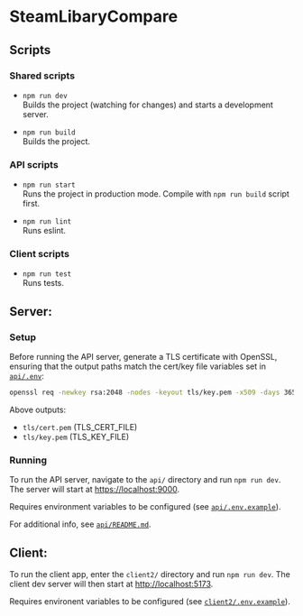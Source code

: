 # SteamLibaryCompare

## Scripts

### Shared scripts

-   `npm run dev`  
    Builds the project (watching for changes) and starts a development server.

-   `npm run build`  
    Builds the project.

### API scripts

-   `npm run start`  
    Runs the project in production mode. Compile with `npm run build` script first.

-   `npm run lint`  
     Runs eslint.

### Client scripts

-   `npm run test`  
    Runs tests.

## Server:

### Setup

Before running the API server, generate a TLS certificate with OpenSSL, ensuring that the output paths match the cert/key file variables set in [`api/.env`](api/.env):

```sh
openssl req -newkey rsa:2048 -nodes -keyout tls/key.pem -x509 -days 365 -out tls/cert.pem
```

Above outputs:

-   `tls/cert.pem` (TLS_CERT_FILE)
-   `tls/key.pem` (TLS_KEY_FILE)

### Running

To run the API server, navigate to the `api/` directory and run `npm run dev`. The server will start at [https://localhost:9000](https://localhost:9000).

Requires environment variables to be configured (see [`api/.env.example`](./api/.env.example)).

For additional info, see [`api/README.md`](api/README.md).

## Client:

To run the client app, enter the `client2/` directory and run `npm run dev`. The client dev server will then start at [http://localhost:5173](http://localhost:5173).

Requires environent variables to be configured (see [`client2/.env.example`](./client2/.env.example)).
